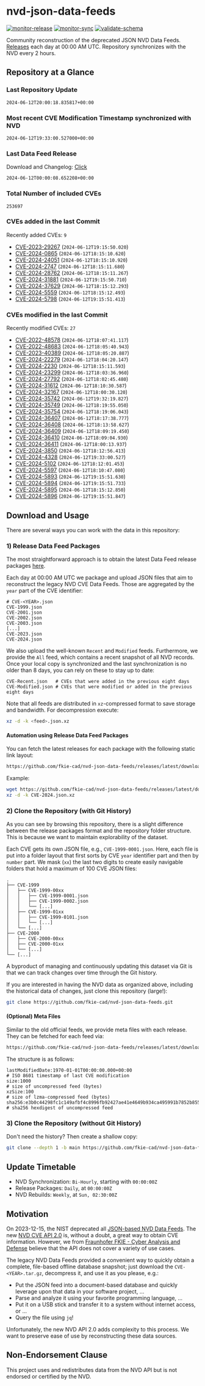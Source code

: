 # nvd-json-data-feeds

[![monitor-release](https://github.com/fkie-cad/nvd-json-data-feeds/actions/workflows/monitor_release.yml/badge.svg)](https://github.com/fkie-cad/nvd-json-data-feeds/actions/workflows/monitor_release.yml)
[![monitor-sync](https://github.com/fkie-cad/nvd-json-data-feeds/actions/workflows/monitor_sync.yml/badge.svg)](https://github.com/fkie-cad/nvd-json-data-feeds/actions/workflows/monitor_sync.yml)
[![validate-schema](https://github.com/fkie-cad/nvd-json-data-feeds/actions/workflows/validate_schema.yml/badge.svg)](https://github.com/fkie-cad/nvd-json-data-feeds/actions/workflows/validate_schema.yml)

Community reconstruction of the deprecated JSON NVD Data Feeds.
[Releases](https://github.com/fkie-cad/nvd-json-data-feeds/releases/latest) each day at 00:00 AM UTC.
Repository synchronizes with the NVD every 2 hours.

## Repository at a Glance

### Last Repository Update

```plain
2024-06-12T20:00:18.835817+00:00
```

### Most recent CVE Modification Timestamp synchronized with NVD

```plain
2024-06-12T19:33:00.527000+00:00
```

### Last Data Feed Release

Download and Changelog: [Click](https://github.com/fkie-cad/nvd-json-data-feeds/releases/latest)

```plain
2024-06-12T00:00:08.652208+00:00
```

### Total Number of included CVEs

```plain
253697
```

### CVEs added in the last Commit

Recently added CVEs: `9`

- [CVE-2023-29267](CVE-2023/CVE-2023-292xx/CVE-2023-29267.json) (`2024-06-12T19:15:50.020`)
- [CVE-2024-0865](CVE-2024/CVE-2024-08xx/CVE-2024-0865.json) (`2024-06-12T18:15:10.620`)
- [CVE-2024-24051](CVE-2024/CVE-2024-240xx/CVE-2024-24051.json) (`2024-06-12T18:15:10.920`)
- [CVE-2024-2747](CVE-2024/CVE-2024-27xx/CVE-2024-2747.json) (`2024-06-12T18:15:11.680`)
- [CVE-2024-28762](CVE-2024/CVE-2024-287xx/CVE-2024-28762.json) (`2024-06-12T18:15:11.267`)
- [CVE-2024-31881](CVE-2024/CVE-2024-318xx/CVE-2024-31881.json) (`2024-06-12T19:15:50.710`)
- [CVE-2024-37629](CVE-2024/CVE-2024-376xx/CVE-2024-37629.json) (`2024-06-12T18:15:12.293`)
- [CVE-2024-5559](CVE-2024/CVE-2024-55xx/CVE-2024-5559.json) (`2024-06-12T18:15:12.493`)
- [CVE-2024-5798](CVE-2024/CVE-2024-57xx/CVE-2024-5798.json) (`2024-06-12T19:15:51.413`)


### CVEs modified in the last Commit

Recently modified CVEs: `27`

- [CVE-2022-48578](CVE-2022/CVE-2022-485xx/CVE-2022-48578.json) (`2024-06-12T18:07:41.117`)
- [CVE-2022-48683](CVE-2022/CVE-2022-486xx/CVE-2022-48683.json) (`2024-06-12T18:05:40.943`)
- [CVE-2023-40389](CVE-2023/CVE-2023-403xx/CVE-2023-40389.json) (`2024-06-12T18:05:20.887`)
- [CVE-2024-22279](CVE-2024/CVE-2024-222xx/CVE-2024-22279.json) (`2024-06-12T18:04:20.147`)
- [CVE-2024-2230](CVE-2024/CVE-2024-22xx/CVE-2024-2230.json) (`2024-06-12T18:15:11.593`)
- [CVE-2024-23299](CVE-2024/CVE-2024-232xx/CVE-2024-23299.json) (`2024-06-12T18:03:36.960`)
- [CVE-2024-27792](CVE-2024/CVE-2024-277xx/CVE-2024-27792.json) (`2024-06-12T18:02:45.480`)
- [CVE-2024-31612](CVE-2024/CVE-2024-316xx/CVE-2024-31612.json) (`2024-06-12T18:10:30.587`)
- [CVE-2024-32167](CVE-2024/CVE-2024-321xx/CVE-2024-32167.json) (`2024-06-12T18:00:30.120`)
- [CVE-2024-35742](CVE-2024/CVE-2024-357xx/CVE-2024-35742.json) (`2024-06-12T19:32:19.827`)
- [CVE-2024-35749](CVE-2024/CVE-2024-357xx/CVE-2024-35749.json) (`2024-06-12T18:19:55.050`)
- [CVE-2024-35754](CVE-2024/CVE-2024-357xx/CVE-2024-35754.json) (`2024-06-12T18:19:06.043`)
- [CVE-2024-36407](CVE-2024/CVE-2024-364xx/CVE-2024-36407.json) (`2024-06-12T18:17:38.777`)
- [CVE-2024-36408](CVE-2024/CVE-2024-364xx/CVE-2024-36408.json) (`2024-06-12T18:13:58.627`)
- [CVE-2024-36409](CVE-2024/CVE-2024-364xx/CVE-2024-36409.json) (`2024-06-12T18:09:19.450`)
- [CVE-2024-36410](CVE-2024/CVE-2024-364xx/CVE-2024-36410.json) (`2024-06-12T18:09:04.930`)
- [CVE-2024-36411](CVE-2024/CVE-2024-364xx/CVE-2024-36411.json) (`2024-06-12T18:00:13.937`)
- [CVE-2024-3850](CVE-2024/CVE-2024-38xx/CVE-2024-3850.json) (`2024-06-12T18:12:56.413`)
- [CVE-2024-4328](CVE-2024/CVE-2024-43xx/CVE-2024-4328.json) (`2024-06-12T19:33:00.527`)
- [CVE-2024-5102](CVE-2024/CVE-2024-51xx/CVE-2024-5102.json) (`2024-06-12T18:12:01.453`)
- [CVE-2024-5597](CVE-2024/CVE-2024-55xx/CVE-2024-5597.json) (`2024-06-12T18:10:47.080`)
- [CVE-2024-5893](CVE-2024/CVE-2024-58xx/CVE-2024-5893.json) (`2024-06-12T19:15:51.630`)
- [CVE-2024-5894](CVE-2024/CVE-2024-58xx/CVE-2024-5894.json) (`2024-06-12T19:15:51.733`)
- [CVE-2024-5895](CVE-2024/CVE-2024-58xx/CVE-2024-5895.json) (`2024-06-12T18:15:12.850`)
- [CVE-2024-5896](CVE-2024/CVE-2024-58xx/CVE-2024-5896.json) (`2024-06-12T19:15:51.847`)


## Download and Usage

There are several ways you can work with the data in this repository:

### 1) Release Data Feed Packages

The most straightforward approach is to obtain the latest Data Feed release packages [here](https://github.com/fkie-cad/nvd-json-data-feeds/releases/latest).

Each day at 00:00 AM UTC we package and upload JSON files that aim to reconstruct the legacy NVD CVE Data Feeds.
Those are aggregated by the `year` part of the CVE identifier:

```
# CVE-<YEAR>.json
CVE-1999.json
CVE-2001.json
CVE-2002.json
CVE-2003.json
[...]
CVE-2023.json
CVE-2024.json
```

We also upload the well-known `Recent` and `Modified` feeds.
Furthermore, we provide the `All` feed, which contains a recent snapshot of all NVD records.
Once your local copy is synchronized and the last synchronization is no older than 8 days, you can rely on these to stay up to date:

```plain
CVE-Recent.json   # CVEs that were added in the previous eight days
CVE-Modified.json # CVEs that were modified or added in the previous eight days
```

Note that all feeds are distributed in `xz`-compressed format to save storage and bandwidth.
For decompression execute:

```sh
xz -d -k <feed>.json.xz
```

#### Automation using Release Data Feed Packages

You can fetch the latest releases for each package with the following static link layout:

```sh
https://github.com/fkie-cad/nvd-json-data-feeds/releases/latest/download/CVE-<YEAR>.json.xz
```

Example:

```sh
wget https://github.com/fkie-cad/nvd-json-data-feeds/releases/latest/download/CVE-2024.json.xz
xz -d -k CVE-2024.json.xz
```

### 2) Clone the Repository (with Git History)

As you can see by browsing this repository, there is a slight difference between the release packages format and the repository folder structure.
This is because we want to maintain explorability of the dataset.

Each CVE gets its own JSON file, e.g., `CVE-1999-0001.json`.
Here, each file is put into a folder layout that first sorts by CVE `year` identifier part and then by `number` part.
We mask (`xx`) the last two digits to create easily navigable folders that hold a maximum of 100 CVE JSON files:

```plain
.
├── CVE-1999
│   ├── CVE-1999-00xx
│   │   ├── CVE-1999-0001.json
│   │   ├── CVE-1999-0002.json
│   │   └── [...]
│   ├── CVE-1999-01xx
│   │   ├── CVE-1999-0101.json
│   │   └── [...]
│   └── [...]
├── CVE-2000
│   ├── CVE-2000-00xx
│   ├── CVE-2000-01xx
│   └── [...]
└── [...]
```

A byproduct of managing and continuously updating this dataset via Git is that we can track changes over time through the Git history.

If you are interested in having the NVD data as organized above, including the historical data of changes, just clone this repository (large!):

```sh
git clone https://github.com/fkie-cad/nvd-json-data-feeds.git
```

#### (Optional) Meta Files

Similar to the old official feeds, we provide meta files with each release. They can be fetched for each feed via:

```sh
https://github.com/fkie-cad/nvd-json-data-feeds/releases/latest/download/CVE-<YEAR>.meta
```

The structure is as follows:

```plain
lastModifiedDate:1970-01-01T00:00:00.000+00:00                          # ISO 8601 timestamp of last CVE modification
size:1000                                                               # size of uncompressed feed (bytes)
xzSize:100                                                              # size of lzma-compressed feed (bytes)
sha256:e3b0c44298fc1c149afbf4c8996fb92427ae41e4649b934ca495991b7852b855 # sha256 hexdigest of uncompressed feed
```

### 3) Clone the Repository (without Git History)

Don't need the history? Then create a shallow copy:

```sh
git clone --depth 1 -b main https://github.com/fkie-cad/nvd-json-data-feeds.git
```


## Update Timetable

* NVD Synchronization: `Bi-Hourly`, starting with `00:00:00Z`
* Release Packages: `Daily`, at `00:00:00Z`
* NVD Rebuilds: `Weekly`, at `Sun, 02:30:00Z`


## Motivation

On 2023-12-15, the NIST deprecated all [JSON-based NVD Data Feeds](https://nvd.nist.gov/vuln/data-feeds#divRetirementBanner-1).
The new [NVD CVE API 2.0](https://nvd.nist.gov/developers/vulnerabilities) is, without a doubt, a great way to obtain CVE information.
However, we from [Fraunhofer FKIE - Cyber Analysis and Defense](https://www.fkie.fraunhofer.de/en/departments/cad.html) believe that the API does not cover a variety of use cases.

The legacy NVD Data Feeds provided a convenient way to quickly obtain a complete, file-based offline database snapshot; just download the `CVE-<YEAR>.tar.gz`, decompress it, and use it as you please, e.g.:

- Put the JSON feed into a document-based database and quickly leverage upon that data in your software project, ...
- Parse and analyze it using your favorite programming language, ...
- Put it on a USB stick and transfer it to a system without internet access, or ...
- Query the file using `jq`!

Unfortunately, the new NVD API 2.0 adds complexity to this process.
We want to preserve ease of use by reconstructing these data sources.

## Non-Endorsement Clause

This project uses and redistributes data from the NVD API but is not endorsed or certified by the NVD.
